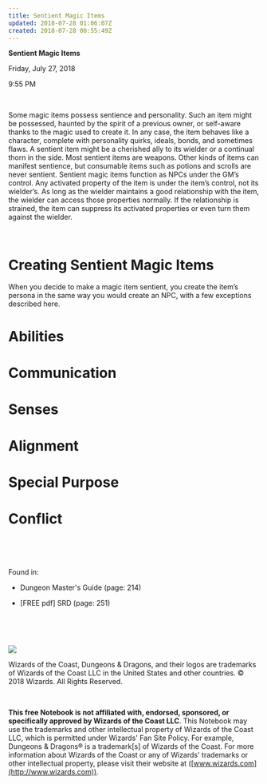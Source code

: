 ```yaml
---
title: Sentient Magic Items
updated: 2018-07-28 01:06:07Z
created: 2018-07-28 00:55:49Z
---
```


**Sentient Magic Items**

Friday, July 27, 2018

9:55 PM

 

Some magic items possess sentience and personality. Such an item might be possessed, haunted by the spirit of a previous owner, or self-aware thanks to the magic used to create it. In any case, the item behaves like a character, complete with personality quirks, ideals, bonds, and sometimes flaws. A sentient item might be a cherished ally to its wielder or a continual thorn in the side. Most sentient items are weapons. Other kinds of items can manifest sentience, but consumable items such as potions and scrolls are never sentient. Sentient magic items function as NPCs under the GM’s control. Any activated property of the item is under the item’s control, not its wielder’s. As long as the wielder maintains a good relationship with the item, the wielder can access those properties normally. If the relationship is strained, the item can suppress its activated properties or even turn them against the wielder.

 

# **Creating Sentient Magic Items**

When you decide to make a magic item sentient, you create the item’s persona in the same way you would create an NPC, with a few exceptions described here.
 

# **Abilities** 

# **Communication**

# **Senses** 

# **Alignment** 

# **Special Purpose** 

# **Conflict** 

 

 

Found in:

-   Dungeon Master's Guide (page: 214)

-   \[FREE pdf\] SRD (page: 251)

 

 

![](tmp\media\image1.png)

Wizards of the Coast, Dungeons & Dragons, and their logos are trademarks of Wizards of the Coast LLC in the United States and other countries. © 2018 Wizards. All Rights Reserved.

 

**This free Notebook is not affiliated with, endorsed, sponsored, or specifically approved by Wizards of the Coast LLC**. This Notebook may use the trademarks and other intellectual property of Wizards of the Coast LLC, which is permitted under Wizards' Fan Site Policy. For example, Dungeons & Dragons® is a trademark\[s\] of Wizards of the Coast. For more information about Wizards of the Coast or any of Wizards' trademarks or other intellectual property, please visit their website at ([www.wizards.com](http://www.wizards.com)).
